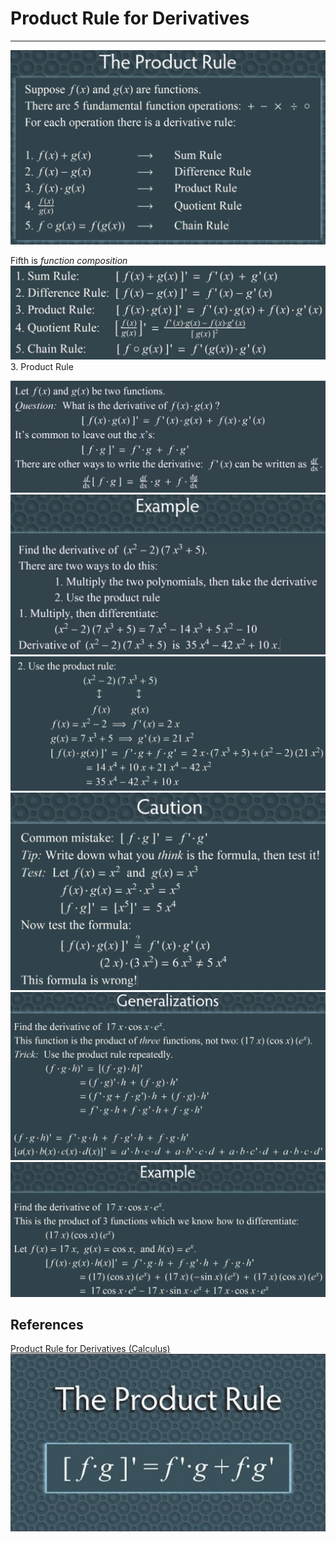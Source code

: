 # Product Rule for Derivatives

---

![image](media/Product-Rule-for-Derivatives-image1.png)

Fifth is *function composition*
![image](media/Product-Rule-for-Derivatives-image2.png)
3. Product Rule

![image](media/Product-Rule-for-Derivatives-image3.png)
![image](media/Product-Rule-for-Derivatives-image4.png)
![image](media/Product-Rule-for-Derivatives-image5.png)
![image](media/Product-Rule-for-Derivatives-image6.png)
![image](media/Product-Rule-for-Derivatives-image7.png)
![image](media/Product-Rule-for-Derivatives-image8.png)

## References

[Product Rule for Derivatives (Calculus)](https://www.youtube.com/watch?v=8Qw2aPjqW9c)
![image](media/Product-Rule-for-Derivatives-image9.jpg)
